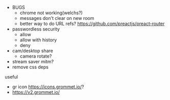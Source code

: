 - BUGS
  - chrome not working(welchs?)
  - messages don't clear on new room
  - better way to do URL refs? https://github.com/preactjs/preact-router
- passwordless security
    - allow
    - allow with history
    - deny
- cam/desktop share
  - camera rotate?
- stream saver mitm?
- remove css deps

useful
- gr icon https://icons.grommet.io/?
- https://v2.grommet.io/